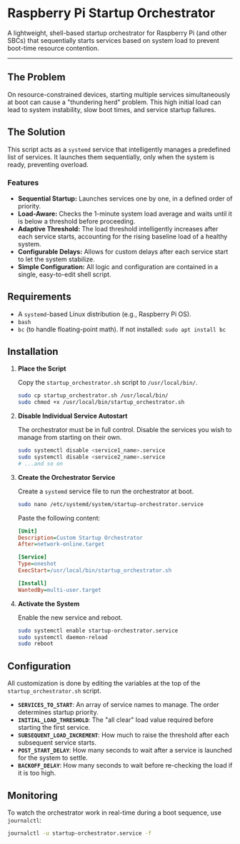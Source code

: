 # Raspberry Pi Startup Orchestrator

A lightweight, shell-based startup orchestrator for Raspberry Pi (and other SBCs) that sequentially starts services based on system load to prevent boot-time resource contention.

---

## The Problem

On resource-constrained devices, starting multiple services simultaneously at boot can cause a "thundering herd" problem. This high initial load can lead to system instability, slow boot times, and service startup failures.

## The Solution

This script acts as a `systemd` service that intelligently manages a predefined list of services. It launches them sequentially, only when the system is ready, preventing overload.

### Features
- **Sequential Startup:** Launches services one by one, in a defined order of priority.
- **Load-Aware:** Checks the 1-minute system load average and waits until it is below a threshold before proceeding.
- **Adaptive Threshold:** The load threshold intelligently increases after each service starts, accounting for the rising baseline load of a healthy system.
- **Configurable Delays:** Allows for custom delays after each service start to let the system stabilize.
- **Simple Configuration:** All logic and configuration are contained in a single, easy-to-edit shell script.

## Requirements
- A `systemd`-based Linux distribution (e.g., Raspberry Pi OS).
- `bash`
- `bc` (to handle floating-point math). If not installed: `sudo apt install bc`

## Installation

1.  **Place the Script**

    Copy the `startup_orchestrator.sh` script to `/usr/local/bin/`.

    ```bash
    sudo cp startup_orchestrator.sh /usr/local/bin/
    sudo chmod +x /usr/local/bin/startup_orchestrator.sh
    ```

2.  **Disable Individual Service Autostart**

    The orchestrator must be in full control. Disable the services you wish to manage from starting on their own.

    ```bash
    sudo systemctl disable <service1_name>.service
    sudo systemctl disable <service2_name>.service
    # ...and so on
    ```

3.  **Create the Orchestrator Service**

    Create a `systemd` service file to run the orchestrator at boot.

    ```bash
    sudo nano /etc/systemd/system/startup-orchestrator.service
    ```

    Paste the following content:

    ```ini
    [Unit]
    Description=Custom Startup Orchestrator
    After=network-online.target

    [Service]
    Type=oneshot
    ExecStart=/usr/local/bin/startup_orchestrator.sh

    [Install]
    WantedBy=multi-user.target
    ```

4.  **Activate the System**

    Enable the new service and reboot.

    ```bash
    sudo systemctl enable startup-orchestrator.service
    sudo systemctl daemon-reload
    sudo reboot
    ```

## Configuration

All customization is done by editing the variables at the top of the `startup_orchestrator.sh` script.

-   **`SERVICES_TO_START`**: An array of service names to manage. The order determines startup priority.
-   **`INITIAL_LOAD_THRESHOLD`**: The "all clear" load value required before starting the first service.
-   **`SUBSEQUENT_LOAD_INCREMENT`**: How much to raise the threshold after each subsequent service starts.
-   **`POST_START_DELAY`**: How many seconds to wait after a service is launched for the system to settle.
-   **`BACKOFF_DELAY`**: How many seconds to wait before re-checking the load if it is too high.

## Monitoring

To watch the orchestrator work in real-time during a boot sequence, use `journalctl`:

```bash
journalctl -u startup-orchestrator.service -f
